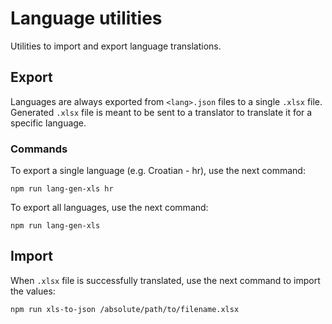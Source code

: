 # Language utilities

Utilities to import and export language translations.

## Export

Languages are always exported from `<lang>.json` files to a single `.xlsx` file. Generated `.xlsx` file is meant to be
sent to a translator to translate it for a specific language.

### Commands

To export a single language (e.g. Croatian - hr), use the next command:

```shell
npm run lang-gen-xls hr
```

To export all languages, use the next command:

```shell
npm run lang-gen-xls
```

## Import

When `.xlsx` file is successfully translated, use the next command to import the values:

```shell
npm run xls-to-json /absolute/path/to/filename.xlsx
```
